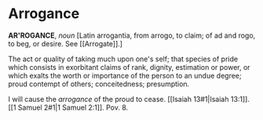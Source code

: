 # Arrogance

**AR'ROGANCE**, _noun_ \[Latin arrogantia, from arrogo, to claim; of ad and rogo, to beg, or desire. See [[Arrogate]].\]

The act or quality of taking much upon one's self; that species of pride which consists in exorbitant claims of rank, dignity, estimation or power, or which exalts the worth or importance of the person to an undue degree; proud contempt of others; conceitedness; presumption.

I will cause the _arrogance_ of the proud to cease. [[Isaiah 13#1|Isaiah 13:1]]. [[1 Samuel 2#1|1 Samuel 2:1]]. Pov. 8.